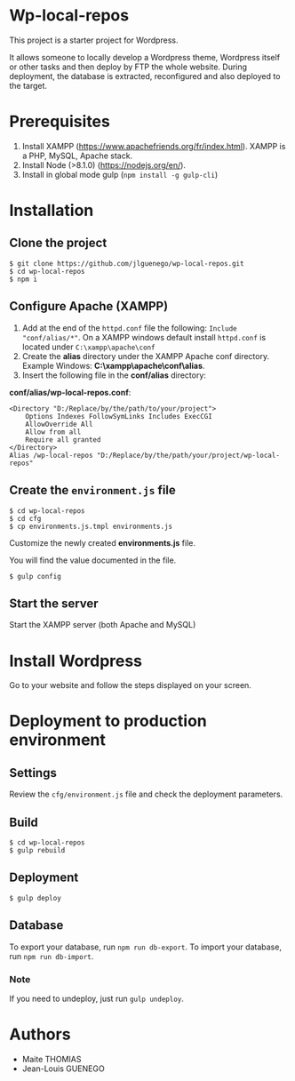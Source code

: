 # Wp-local-repos

This project is a starter project for Wordpress.

It allows someone to locally develop a Wordpress theme, Wordpress itself or other tasks and then deploy by FTP the whole website.
During deployment, the database is extracted, reconfigured and also deployed to the target.

# Prerequisites

1. Install XAMPP (https://www.apachefriends.org/fr/index.html). XAMPP is a PHP, MySQL, Apache stack.
3. Install Node (>8.1.0) (https://nodejs.org/en/).
4. Install in global mode gulp (`npm install -g gulp-cli`)


# Installation

## Clone the project

```
$ git clone https://github.com/jlguenego/wp-local-repos.git
$ cd wp-local-repos
$ npm i
```

## Configure Apache (XAMPP)

1. Add at the end of the `httpd.conf` file the following: `Include "conf/alias/*"`.
On a XAMPP windows default install `httpd.conf` is located  under `C:\xampp\apache\conf`
2. Create the **alias** directory under the XAMPP Apache conf directory. Example Windows: **C:\xampp\apache\conf\alias**.
3. Insert the following file in the **conf/alias** directory: 

**conf/alias/wp-local-repos.conf**:
```
<Directory "D:/Replace/by/the/path/to/your/project">
    Options Indexes FollowSymLinks Includes ExecCGI
    AllowOverride All
    Allow from all
	Require all granted
</Directory>
Alias /wp-local-repos "D:/Replace/by/the/path/your/project/wp-local-repos"
```

## Create the `environment.js` file

```
$ cd wp-local-repos
$ cd cfg
$ cp environments.js.tmpl environments.js
```

Customize the newly created **environments.js** file.

You will find the value documented in the file.

```
$ gulp config
```

## Start the server

Start the XAMPP server (both Apache and MySQL)

# Install Wordpress

Go to your website and follow the steps displayed on your screen.

# Deployment to production environment

## Settings

Review the `cfg/environment.js` file and check the deployment parameters.

## Build

```
$ cd wp-local-repos
$ gulp rebuild
```

## Deployment

```
$ gulp deploy
```
## Database

To export your database, run `npm run db-export`.
To import your database, run `npm run db-import`.

### Note 

If you need to undeploy, just run `gulp undeploy`.


# Authors

- Maite THOMIAS
- Jean-Louis GUENEGO
